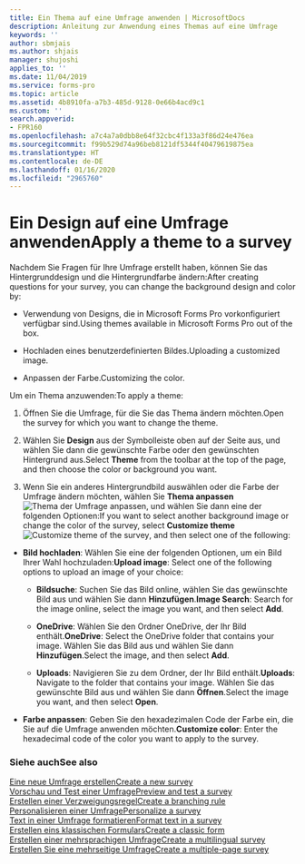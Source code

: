 ```yaml
---
title: Ein Thema auf eine Umfrage anwenden | MicrosoftDocs
description: Anleitung zur Anwendung eines Themas auf eine Umfrage
keywords: ''
author: sbmjais
ms.author: shjais
manager: shujoshi
applies_to: ''
ms.date: 11/04/2019
ms.service: forms-pro
ms.topic: article
ms.assetid: 4b8910fa-a7b3-485d-9128-0e66b4acd9c1
ms.custom: ''
search.appverid:
- FPR160
ms.openlocfilehash: a7c4a7a0dbb8e64f32cbc4f133a3f86d24e476ea
ms.sourcegitcommit: f99b529d74a96beb8121df5344f40479619875ea
ms.translationtype: HT
ms.contentlocale: de-DE
ms.lasthandoff: 01/16/2020
ms.locfileid: "2965760"
---
```

# <a name="apply-a-theme-to-a-survey"></a><span data-ttu-id="67d86-103">Ein Design auf eine Umfrage anwenden</span><span class="sxs-lookup"><span data-stu-id="67d86-103">Apply a theme to a survey</span></span>

<span data-ttu-id="67d86-104">Nachdem Sie Fragen für Ihre Umfrage erstellt haben, können Sie das Hintergrunddesign und die Hintergrundfarbe ändern:</span><span class="sxs-lookup"><span data-stu-id="67d86-104">After creating questions for your survey, you can change the background design and color by:</span></span>

-   <span data-ttu-id="67d86-105">Verwendung von Designs, die in Microsoft Forms Pro vorkonfiguriert verfügbar sind.</span><span class="sxs-lookup"><span data-stu-id="67d86-105">Using themes available in Microsoft Forms Pro out of the box.</span></span>

-   <span data-ttu-id="67d86-106">Hochladen eines benutzerdefinierten Bildes.</span><span class="sxs-lookup"><span data-stu-id="67d86-106">Uploading a customized image.</span></span>

-   <span data-ttu-id="67d86-107">Anpassen der Farbe.</span><span class="sxs-lookup"><span data-stu-id="67d86-107">Customizing the color.</span></span>

<span data-ttu-id="67d86-108">Um ein Thema anzuwenden:</span><span class="sxs-lookup"><span data-stu-id="67d86-108">To apply a theme:</span></span>

1.  <span data-ttu-id="67d86-109">Öffnen Sie die Umfrage, für die Sie das Thema ändern möchten.</span><span class="sxs-lookup"><span data-stu-id="67d86-109">Open the survey for which you want to change the theme.</span></span>

2.  <span data-ttu-id="67d86-110">Wählen Sie **Design** aus der Symbolleiste oben auf der Seite aus, und wählen Sie dann die gewünschte Farbe oder den gewünschten Hintergrund aus.</span><span class="sxs-lookup"><span data-stu-id="67d86-110">Select **Theme** from the toolbar at the top of the page, and then choose the color or background you want.</span></span>

3.  <span data-ttu-id="67d86-111">Wenn Sie ein anderes Hintergrundbild auswählen oder die Farbe der Umfrage ändern möchten, wählen Sie **Thema anpassen** ![Thema der Umfrage anpassen](media/customize-theme.png "Anpassen des Designs der Umfrage"), und wählen Sie dann eine der folgenden Optionen:</span><span class="sxs-lookup"><span data-stu-id="67d86-111">If you want to select another background image or change the color of the survey, select **Customize theme** ![Customize theme of the survey](media/customize-theme.png "Customize theme of the survey"), and then select one of the following:</span></span>

- <span data-ttu-id="67d86-112">**Bild hochladen**: Wählen Sie eine der folgenden Optionen, um ein Bild Ihrer Wahl hochzuladen:</span><span class="sxs-lookup"><span data-stu-id="67d86-112">**Upload image**: Select one of the following options to upload an image of your choice:</span></span>

    - <span data-ttu-id="67d86-113">**Bildsuche**: Suchen Sie das Bild online, wählen Sie das gewünschte Bild aus und wählen Sie dann **Hinzufügen**.</span><span class="sxs-lookup"><span data-stu-id="67d86-113">**Image Search**: Search for the image online, select the image you want, and then select **Add**.</span></span>

    - <span data-ttu-id="67d86-114">**OneDrive**: Wählen Sie den Ordner OneDrive, der Ihr Bild enthält.</span><span class="sxs-lookup"><span data-stu-id="67d86-114">**OneDrive**: Select the OneDrive folder that contains your image.</span></span> <span data-ttu-id="67d86-115">Wählen Sie das Bild aus und wählen Sie dann **Hinzufügen**.</span><span class="sxs-lookup"><span data-stu-id="67d86-115">Select the image, and then select **Add**.</span></span>

    - <span data-ttu-id="67d86-116">**Uploads**: Navigieren Sie zu dem Ordner, der Ihr Bild enthält.</span><span class="sxs-lookup"><span data-stu-id="67d86-116">**Uploads**: Navigate to the folder that contains your image.</span></span> <span data-ttu-id="67d86-117">Wählen Sie das gewünschte Bild aus und wählen Sie dann **Öffnen**.</span><span class="sxs-lookup"><span data-stu-id="67d86-117">Select the image you want, and then select **Open**.</span></span>

- <span data-ttu-id="67d86-118">**Farbe anpassen**: Geben Sie den hexadezimalen Code der Farbe ein, die Sie auf die Umfrage anwenden möchten.</span><span class="sxs-lookup"><span data-stu-id="67d86-118">**Customize color**: Enter the hexadecimal code of the color you want to apply to the survey.</span></span>

### <a name="see-also"></a><span data-ttu-id="67d86-119">Siehe auch</span><span class="sxs-lookup"><span data-stu-id="67d86-119">See also</span></span>

[<span data-ttu-id="67d86-120">Eine neue Umfrage erstellen</span><span class="sxs-lookup"><span data-stu-id="67d86-120">Create a new survey</span></span>](create-new-survey.md)<br>
[<span data-ttu-id="67d86-121">Vorschau und Test einer Umfrage</span><span class="sxs-lookup"><span data-stu-id="67d86-121">Preview and test a survey</span></span>](preview-test-survey.md)<br>
[<span data-ttu-id="67d86-122">Erstellen einer Verzweigungsregel</span><span class="sxs-lookup"><span data-stu-id="67d86-122">Create a branching rule</span></span>](create-branching-rule.md)<br>
[<span data-ttu-id="67d86-123">Personalisieren einer Umfrage</span><span class="sxs-lookup"><span data-stu-id="67d86-123">Personalize a survey</span></span>](personalize-survey.md)<br>
[<span data-ttu-id="67d86-124">Text in einer Umfrage formatieren</span><span class="sxs-lookup"><span data-stu-id="67d86-124">Format text in a survey</span></span>](survey-text-format.md)<br>
[<span data-ttu-id="67d86-125">Erstellen eins klassischen Formulars</span><span class="sxs-lookup"><span data-stu-id="67d86-125">Create a classic form</span></span>](create-classic-form.md)<br>
[<span data-ttu-id="67d86-126">Erstellen einer mehrsprachigen Umfrage</span><span class="sxs-lookup"><span data-stu-id="67d86-126">Create a multilingual survey</span></span>](create-multilingual-survey.md)<br>
[<span data-ttu-id="67d86-127">Erstellen Sie eine mehrseitige Umfrage</span><span class="sxs-lookup"><span data-stu-id="67d86-127">Create a multiple-page survey</span></span>](create-multipage-survey.md)
